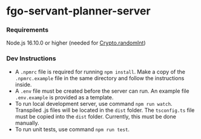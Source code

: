 # fgo-servant-planner-server
### Requirements
Node.js 16.10.0 or higher (needed for [Crypto.randomInt](https://nodejs.org/api/crypto.html#cryptorandomintmin-max-callback))
### Dev Instructions
- A `.npmrc` file is required for running `npm install`. Make a copy of the `.npmrc.example` file in the same directory and follow the instructions inside.
- A `.env` file must be created before the server can run. An example file `.env.example` is provided as a template.
- To run local development server, use command `npm run watch`. Transpiled .js files will be located in the `dist` folder. The `tsconfig.ts` file must be copied into the `dist` folder. Currently, this must be done manually.
- To run unit tests, use command `npm run test`.
